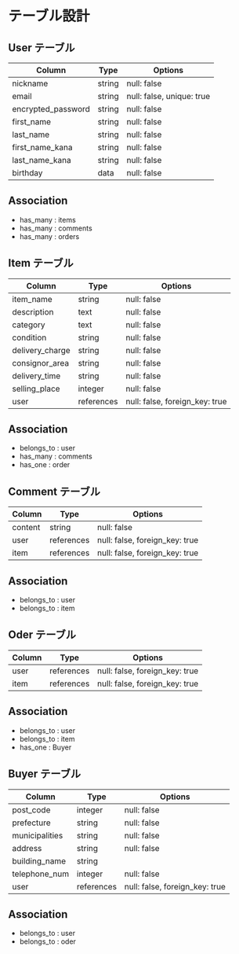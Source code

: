 # テーブル設計

## User テーブル

| Column             | Type       | Options                        |
| ------------------ | ---------- | ------------------------------ |
| nickname           | string     | null: false                    |
| email              | string     | null: false, unique: true      | 
| encrypted_password | string     | null: false                    |
| first_name         | string     | null: false                    |
| last_name          | string     | null: false                    |
| first_name_kana    | string     | null: false                    |
| last_name_kana     | string     | null: false                    |
| birthday           | data       | null: false                    |

## Association

- has_many : items
- has_many : comments
- has_many : orders


## Item テーブル

| Column             | Type       | Options                        |
| ------------------ | ---------- | -------------------------      |
| item_name          | string     | null: false                    |
| description        | text       | null: false                    |
| category           | text       | null: false                    |
| condition          | string     | null: false                    |
| delivery_charge    | string     | null: false                    |
| consignor_area     | string     | null: false                    |
| delivery_time      | string     | null: false                    |
| selling_place      | integer    | null: false                    |
| user               | references | null: false, foreign_key: true | 

## Association

- belongs_to : user
- has_many : comments
- has_one : order


## Comment テーブル

| Column             | Type       | Options                        |
| ------------------ | ---------- | -------------------------      |
| content            | string     | null: false                    |
| user               | references | null: false, foreign_key: true | 
| item               | references | null: false, foreign_key: true | 

## Association

- belongs_to : user
- belongs_to : item


## Oder テーブル

| Column             | Type       | Options                        |
| ------------------ | ---------- | -------------------------      |
| user               | references | null: false, foreign_key: true | 
| item               | references | null: false, foreign_key: true | 

## Association

- belongs_to : user
- belongs_to : item
- has_one : Buyer


## Buyer テーブル

| Column             | Type       | Options                        |
| ------------------ | ---------- | -------------------------      |
| post_code          | integer    | null: false                    |
| prefecture         | string     | null: false                    |
| municipalities     | string     | null: false                    |
| address            | string     | null: false                    |
| building_name      | string     |                                | 
| telephone_num      | integer    | null: false                    |
| user               | references | null: false, foreign_key: true |

## Association

- belongs_to : user
- belongs_to : oder
